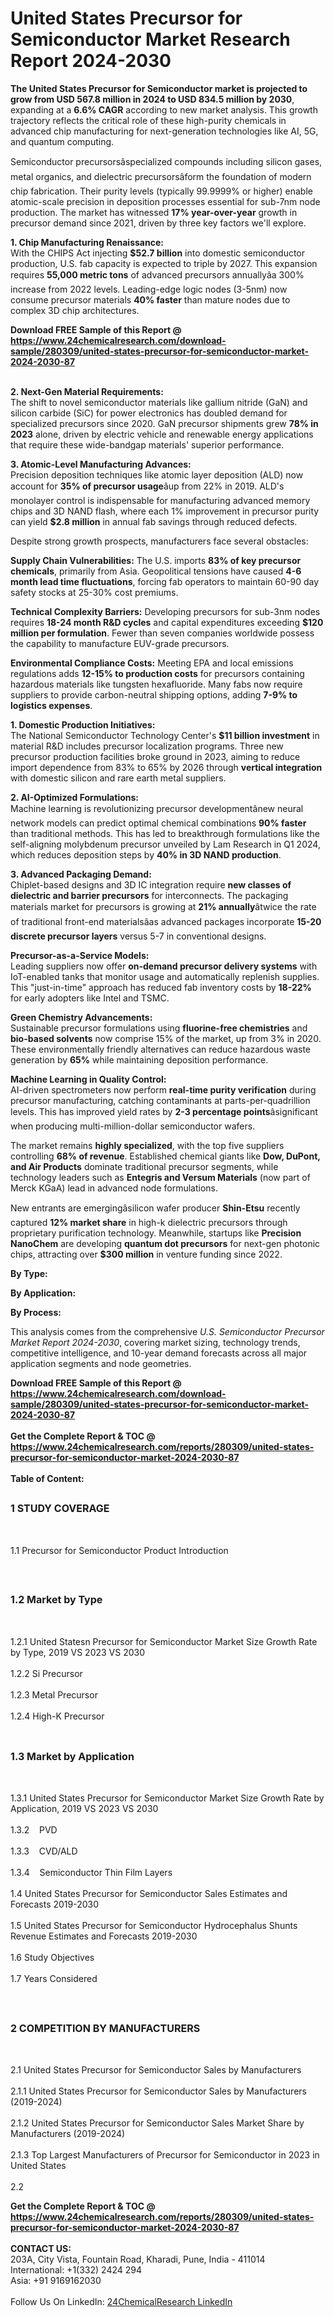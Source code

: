 <h1>United States Precursor for Semiconductor  Market Research Report 2024-2030</h1><p><strong>The United States Precursor for Semiconductor market is projected to grow from USD 567.8 million in 2024 to USD 834.5 million by 2030</strong>, expanding at a <strong>6.6% CAGR</strong> according to new market analysis. This growth trajectory reflects the critical role of these high-purity chemicals in advanced chip manufacturing for next-generation technologies like AI, 5G, and quantum computing.</p><p>Semiconductor precursorsâspecialized compounds including silicon gases, metal organics, and dielectric precursorsâform the foundation of modern chip fabrication. Their purity levels (typically 99.9999% or higher) enable atomic-scale precision in deposition processes essential for sub-7nm node production. The market has witnessed <strong>17% year-over-year</strong> growth in precursor demand since 2021, driven by three key factors we'll explore.</p><p><strong>1. Chip Manufacturing Renaissance:</strong><br>
With the CHIPS Act injecting <strong>$52.7 billion</strong> into domestic semiconductor production, U.S. fab capacity is expected to triple by 2027. This expansion requires <strong>55,000 metric tons</strong> of advanced precursors annuallyâa 300% increase from 2022 levels. Leading-edge logic nodes (3-5nm) now consume precursor materials <strong>40% faster</strong> than mature nodes due to complex 3D chip architectures.</p><div><b>Download FREE Sample of this Report @ 
            <a href="https://www.24chemicalresearch.com/download-sample/280309/united-states-precursor-for-semiconductor-market-2024-2030-87">
            https://www.24chemicalresearch.com/download-sample/280309/united-states-precursor-for-semiconductor-market-2024-2030-87</a></b></div><br><p><strong>2. Next-Gen Material Requirements:</strong><br>
The shift to novel semiconductor materials like gallium nitride (GaN) and silicon carbide (SiC) for power electronics has doubled demand for specialized precursors since 2020. GaN precursor shipments grew <strong>78% in 2023</strong> alone, driven by electric vehicle and renewable energy applications that require these wide-bandgap materials' superior performance.</p><p><strong>3. Atomic-Level Manufacturing Advances:</strong><br>
Precision deposition techniques like atomic layer deposition (ALD) now account for <strong>35% of precursor usage</strong>âup from 22% in 2019. ALD's monolayer control is indispensable for manufacturing advanced memory chips and 3D NAND flash, where each 1% improvement in precursor purity can yield <strong>$2.8 million</strong> in annual fab savings through reduced defects.</p><p>Despite strong growth prospects, manufacturers face several obstacles:</p><p><strong>Supply Chain Vulnerabilities:</strong> The U.S. imports <strong>83% of key precursor chemicals</strong>, primarily from Asia. Geopolitical tensions have caused <strong>4-6 month lead time fluctuations</strong>, forcing fab operators to maintain 60-90 day safety stocks at 25-30% cost premiums.</p><p><strong>Technical Complexity Barriers:</strong> Developing precursors for sub-3nm nodes requires <strong>18-24 month R&amp;D cycles</strong> and capital expenditures exceeding <strong>$120 million per formulation</strong>. Fewer than seven companies worldwide possess the capability to manufacture EUV-grade precursors.</p><p><strong>Environmental Compliance Costs:</strong> Meeting EPA and local emissions regulations adds <strong>12-15% to production costs</strong> for precursors containing hazardous materials like tungsten hexafluoride. Many fabs now require suppliers to provide carbon-neutral shipping options, adding <strong>7-9% to logistics expenses</strong>.</p><p><strong>1. Domestic Production Initiatives:</strong><br>
The National Semiconductor Technology Center's <strong>$11 billion investment</strong> in material R&amp;D includes precursor localization programs. Three new precursor production facilities broke ground in 2023, aiming to reduce import dependence from 83% to 65% by 2026 through <strong>vertical integration</strong> with domestic silicon and rare earth metal suppliers.</p><p><strong>2. AI-Optimized Formulations:</strong><br>
Machine learning is revolutionizing precursor developmentânew neural network models can predict optimal chemical combinations <strong>90% faster</strong> than traditional methods. This has led to breakthrough formulations like the self-aligning molybdenum precursor unveiled by Lam Research in Q1 2024, which reduces deposition steps by <strong>40% in 3D NAND production</strong>.</p><p><strong>3. Advanced Packaging Demand:</strong><br>
Chiplet-based designs and 3D IC integration require <strong>new classes of dielectric and barrier precursors</strong> for interconnects. The packaging materials market for precursors is growing at <strong>21% annually</strong>âtwice the rate of traditional front-end materialsâas advanced packages incorporate <strong>15-20 discrete precursor layers</strong> versus 5-7 in conventional designs.</p><p><strong>Precursor-as-a-Service Models:</strong><br>
    Leading suppliers now offer <strong>on-demand precursor delivery systems</strong> with IoT-enabled tanks that monitor usage and automatically replenish supplies. This "just-in-time" approach has reduced fab inventory costs by <strong>18-22%</strong> for early adopters like Intel and TSMC.</p><p><strong>Green Chemistry Advancements:</strong><br>
    Sustainable precursor formulations using <strong>fluorine-free chemistries</strong> and <strong>bio-based solvents</strong> now comprise 15% of the market, up from 3% in 2020. These environmentally friendly alternatives can reduce hazardous waste generation by <strong>65%</strong> while maintaining deposition performance.</p><p><strong>Machine Learning in Quality Control:</strong><br>
    AI-driven spectrometers now perform <strong>real-time purity verification</strong> during precursor manufacturing, catching contaminants at parts-per-quadrillion levels. This has improved yield rates by <strong>2-3 percentage points</strong>âsignificant when producing multi-million-dollar semiconductor wafers.</p><p>The market remains <strong>highly specialized</strong>, with the top five suppliers controlling <strong>68% of revenue</strong>. Established chemical giants like <strong>Dow, DuPont, and Air Products</strong> dominate traditional precursor segments, while technology leaders such as <strong>Entegris and Versum Materials</strong> (now part of Merck KGaA) lead in advanced node formulations.</p><p>New entrants are emergingâsilicon wafer producer <strong>Shin-Etsu</strong> recently captured <strong>12% market share</strong> in high-k dielectric precursors through proprietary purification technology. Meanwhile, startups like <strong>Precision NanoChem</strong> are developing <strong>quantum dot precursors</strong> for next-gen photonic chips, attracting over <strong>$300 million</strong> in venture funding since 2022.</p><p><strong>By Type:</strong></p><p><strong>By Application:</strong></p><p><strong>By Process:</strong></p><p>This analysis comes from the comprehensive <em>U.S. Semiconductor Precursor Market Report 2024-2030</em>, covering market sizing, technology trends, competitive intelligence, and 10-year demand forecasts across all major application segments and node geometries.</p><div><b>Download FREE Sample of this Report @ 
            <a href="https://www.24chemicalresearch.com/download-sample/280309/united-states-precursor-for-semiconductor-market-2024-2030-87">
            https://www.24chemicalresearch.com/download-sample/280309/united-states-precursor-for-semiconductor-market-2024-2030-87</a></b></div><br><div><b>Get the Complete Report & TOC @ 
            <a href="https://www.24chemicalresearch.com/reports/280309/united-states-precursor-for-semiconductor-market-2024-2030-87">
            https://www.24chemicalresearch.com/reports/280309/united-states-precursor-for-semiconductor-market-2024-2030-87</a></b></div><br>
            <b>Table of Content:</b><p><h2><span style="font-size:16px"><strong>1 STUDY COVERAGE</strong></span></h2><br />
<p>1.1 Precursor for Semiconductor  Product Introduction</p><br />
<h2><span style="font-size:16px"><strong>1.2 Market by Type</strong></span></h2><br />
<p>1.2.1 United Statesn Precursor for Semiconductor  Market Size Growth Rate by Type, 2019 VS 2023 VS 2030<br /><br />
1.2.2 Si Precursor&nbsp;&nbsp; &nbsp;<br /><br />
1.2.3 Metal Precursor<br /><br />
1.2.4 High-K Precursor<br /><br />
<h2><span style="font-size:16px"><strong>1.3 Market by Application</strong></span></h2><br />
<p>1.3.1 United States Precursor for Semiconductor  Market Size Growth Rate by Application, 2019 VS 2023 VS 2030<br /><br />
1.3.2&nbsp;&nbsp; &nbsp;PVD<br /><br />
1.3.3&nbsp;&nbsp; &nbsp;CVD/ALD<br /><br />
1.3.4&nbsp;&nbsp; &nbsp;Semiconductor Thin Film Layers<br /><br />
1.4 United States Precursor for Semiconductor  Sales Estimates and Forecasts 2019-2030<br /><br />
1.5 United States Precursor for Semiconductor  Hydrocephalus Shunts Revenue Estimates and Forecasts 2019-2030<br /><br />
1.6 Study Objectives<br /><br />
1.7 Years Considered</p><br />
<h2><span style="font-size:16px"><strong>2 COMPETITION BY MANUFACTURERS</strong></span></h2><br />
<p>2.1 United States Precursor for Semiconductor  Sales by Manufacturers<br /><br />
2.1.1 United States Precursor for Semiconductor  Sales by Manufacturers (2019-2024)<br /><br />
2.1.2 United States Precursor for Semiconductor  Sales Market Share by Manufacturers (2019-2024)<br /><br />
2.1.3 Top Largest Manufacturers of Precursor for Semiconductor  in 2023 in United States<br /><br />
2.2 </p><div><b>Get the Complete Report & TOC @ 
            <a href="https://www.24chemicalresearch.com/reports/280309/united-states-precursor-for-semiconductor-market-2024-2030-87">
            https://www.24chemicalresearch.com/reports/280309/united-states-precursor-for-semiconductor-market-2024-2030-87</a></b></div><br><b>CONTACT US:</b><br>
            203A, City Vista, Fountain Road, Kharadi, Pune, India - 411014<br>
            International: +1(332) 2424 294<br>
            Asia: +91 9169162030 <br><br>
            Follow Us On LinkedIn: <a href="https://www.linkedin.com/company/24chemicalresearch/">24ChemicalResearch LinkedIn</a>